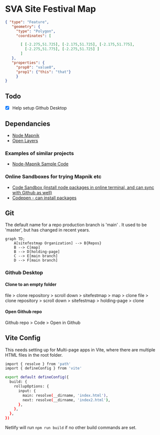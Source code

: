 # SVA Site Festival Map 

```geojson
{ "type": "Feature",
   "geometry": {
     "type": "Polygon",
     "coordinates": [

       [ [-2.275,51.725], [-2.175,51.725], [-2.175,51.775],
         [-2.275,51.775], [-2.275,51.725] ]
       ]
   },
   "properties": {
     "prop0": "value0",
     "prop1": {"this": "that"}
     }
}

```

## Todo

- [x] Help setup Github Desktop

## Dependancies

- [Node Mapnik](https://github.com/mapnik/node-mapnik/)
- [Open Layers](https://openlayers.org)

### Examples of similar projects

- [Node-Mapnik Sample Code](https://github.com/mapnik/node-mapnik-sample-code)

### Online Sandboxes for trying Mapnik etc

- [Code Sandbox (install node packages in online terminal, and can sync with Github as well)](https://codesandbox.io)
- [Codepen - can install packages](https://codepen.io/)

## Git 

The default name for a repo production branch is 'main' . It used to be 'master', but has changed in recent years.
     
```mermaid
graph TD;
    A[sitefestmap Organization] --> B{Repos}
    B --> C[map]
    B --> D[holding-page]
    C --> E[main branch]
    D --> F[main branch]
```

### Github Desktop

#### Clone to an empty folder

file > clone repository > scroll down > sitefestmap > map > clone
file > clone repository > scroll down > sitefestmap > holding-page > clone

#### Open Github repo

Github repo > Code > Open in Github

## Vite Config

This needs setting up for Multi-page apps in Vite, where there are multiple HTML files in the root folder.

```sh
import { resolve } from 'path'
import { defineConfig } from 'vite'

export default defineConfig({
  build: {
    rollupOptions: {
      input: {
        main: resolve(__dirname, 'index.html'),
        next: resolve(__dirname, 'index2.html'),
      },
    },
  },
})
```

Netlify will run `npm run build` if no other build commands are set.
